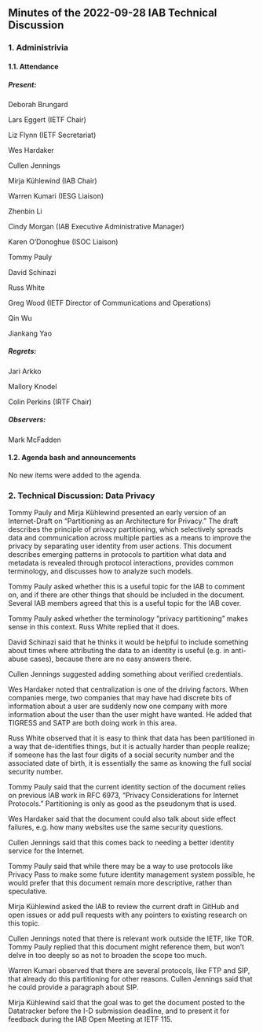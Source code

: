 
Minutes of the 2022-09-28 IAB Technical Discussion
--------------------------------------------------


### 1. Administrivia


#### 1.1. Attendance


##### Present:


Deborah Brungard  

Lars Eggert (IETF Chair)  

Liz Flynn (IETF Secretariat)  

Wes Hardaker  

Cullen Jennings  

Mirja Kühlewind (IAB Chair)  

Warren Kumari (IESG Liaison)  

Zhenbin Li  

Cindy Morgan (IAB Executive Administrative Manager)  

Karen O’Donoghue (ISOC Liaison)  

Tommy Pauly  

David Schinazi  

Russ White  

Greg Wood (IETF Director of Communications and Operations)  

Qin Wu  

Jiankang Yao


##### Regrets:


Jari Arkko  

Mallory Knodel  

Colin Perkins (IRTF Chair)


##### Observers:


Mark McFadden


#### 1.2. Agenda bash and announcements


No new items were added to the agenda.


### 2. Technical Discussion: Data Privacy


Tommy Pauly and Mirja Kühlewind presented an early version of an Internet-Draft on “Partitioning as an Architecture for Privacy.” The draft describes the principle of privacy partitioning, which selectively spreads data and communication across multiple parties as a means to improve the privacy by separating user identity from user actions. This document describes emerging patterns in protocols to partition what data and metadata is revealed through protocol interactions, provides common terminology, and discusses how to analyze such models.


Tommy Pauly asked whether this is a useful topic for the IAB to comment on, and if there are other things that should be included in the document. Several IAB members agreed that this is a useful topic for the IAB cover.


Tommy Pauly asked whether the terminology “privacy partitioning” makes sense in this context. Russ White replied that it does.


David Schinazi said that he thinks it would be helpful to include something about times where attributing the data to an identity is useful (e.g. in anti-abuse cases), because there are no easy answers there.


Cullen Jennings suggested adding something about verified credentials.


Wes Hardaker noted that centralization is one of the driving factors. When companies merge, two companies that may have had discrete bits of information about a user are suddenly now one company with more information about the user than the user might have wanted. He added that TIGRESS and SATP are both doing work in this area.


Russ White observed that it is easy to think that data has been partitioned in a way that de-identifies things, but it is actually harder than people realize; if someone has the last four digits of a social security number and the associated date of birth, it is essentially the same as knowing the full social security number.


Tommy Pauly said that the current identity section of the document relies on previous IAB work in RFC 6973, “Privacy Considerations for Internet Protocols.” Partitioning is only as good as the pseudonym that is used.


Wes Hardaker said that the document could also talk about side effect failures, e.g. how many websites use the same security questions.


Cullen Jennings said that this comes back to needing a better identity service for the Internet.


Tommy Pauly said that while there may be a way to use protocols like Privacy Pass to make some future identity management system possible, he would prefer that this document remain more descriptive, rather than speculative.


Mirja Kühlewind asked the IAB to review the current draft in GitHub and open issues or add pull requests with any pointers to existing research on this topic.


Cullen Jennings noted that there is relevant work outside the IETF, like TOR. Tommy Pauly replied that this document might reference them, but won’t delve in too deeply so as not to broaden the scope too much.


Warren Kumari observed that there are several protocols, like FTP and SIP, that already do this partitioning for other reasons. Cullen Jennings said that he could provide a paragraph about SIP.


Mirja Kühlewind said that the goal was to get the document posted to the Datatracker before the I-D submission deadline, and to present it for feedback during the IAB Open Meeting at IETF 115.


